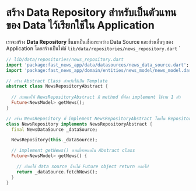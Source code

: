 
# สร้าง Data Repository สำหรับเป็นตัวแทนของ Data ไว้เรียกใช้ใน Application



เราจะสร้าง **Data Repository** ขึ้นมาเป็นเชื่อมระหว่าง Data Source และส่วนอื่นๆ ของ Application โดยสร้างเป็นไฟล์ `lib/data/repositories/news_repository.dart`
`

```dart
// lib/data/repositories/news_repository.dart
import 'package:fast_news_app/data/datasources/news_data_source.dart';
import 'package:fast_news_app/domain/entities/news_model/news_model.dart';

// สร้าง Abstract Class สำหรับใช้เป็น Template 
abstract class NewsRepositoryAbstract {
  
  // กำหนดให้ NewsRepositoryAbstract มี method ที่ต้อง implement ใช้งาน 1 ตัว
  Future<NewsModel> getNews();
}

// สร้าง NewsRepository ที่ implement NewsRepositoryAbstract โดยใน Repository ก็จะมีการเรียกใช้ Data source 
class NewsRepository implements NewsRepositoryAbstract {
  final NewsDataSource _dataSource;

  NewsRepository(this._dataSource);

  // implement getNews() ตามที่กำหนดใน Abstract class
  Future<NewsModel> getNews() {

    // เรียกใช้ data source ก็จะได้ Future object return ออกไป
    return _dataSource.fetchNews();
  }
}

```